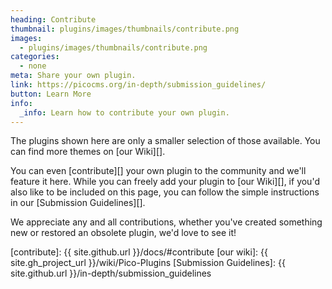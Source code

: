 ```yaml
---
heading: Contribute
thumbnail: plugins/images/thumbnails/contribute.png
images:
  - plugins/images/thumbnails/contribute.png
categories:
  - none
meta: Share your own plugin.
link: https://picocms.org/in-depth/submission_guidelines/
button: Learn More
info:
  _info: Learn how to contribute your own plugin.
---
```


The plugins shown here are only a smaller selection of those available.  You can find more themes on [our Wiki][].

You can even [contribute][] your own plugin to the community and we'll feature it here.  While you can freely add your plugin to [our Wiki][], if you'd also like to be included on this page, you can follow the simple instructions in our [Submission Guidelines][].

We appreciate any and all contributions, whether you've created something new or restored an obsolete plugin, we'd love to see it!

[contribute]: {{ site.github.url }}/docs/#contribute
[our wiki]: {{ site.gh_project_url }}/wiki/Pico-Plugins
[Submission Guidelines]: {{ site.github.url }}/in-depth/submission_guidelines
